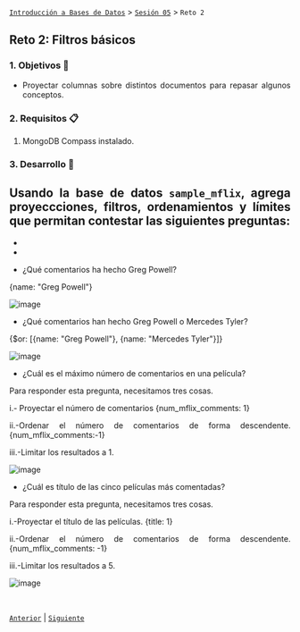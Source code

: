 [`Introducción a Bases de Datos`](../../README.md) > [`Sesión 05`](../Readme.md) > `Reto 2`
	
## Reto 2: Filtros básicos

<div style="text-align: justify;">

### 1. Objetivos :dart:

- Proyectar columnas sobre distintos documentos para repasar algunos conceptos.

### 2. Requisitos :clipboard:

1. MongoDB Compass instalado.

### 3. Desarrollo :rocket:

Usando la base de datos `sample_mflix`, agrega proyeccciones, filtros, ordenamientos y límites que permitan contestar las siguientes preguntas:
-
-
-

- ¿Qué comentarios ha hecho Greg Powell?


{name: "Greg Powell"}

![image](https://user-images.githubusercontent.com/104279978/194728062-64f0bda8-9372-4254-bc6e-92243ad8a46e.png)




- ¿Qué comentarios han hecho Greg Powell o Mercedes Tyler?



{$or: [{name: "Greg Powell"}, {name: "Mercedes Tyler"}]}


![image](https://user-images.githubusercontent.com/104279978/194728071-4d6649d9-f155-4aed-8262-12e0fa5f9ee0.png)




- ¿Cuál es el máximo número de comentarios en una película?



Para responder esta pregunta, necesitamos tres cosas.

i.- Proyectar el número de comentarios
{num_mflix_comments: 1}	

ii.-Ordenar el número de comentarios de forma descendente.
{num_mflix_comments:-1}

iii.-Limitar los resultados a 1.




![image](https://user-images.githubusercontent.com/104279978/194728098-5be7abc0-a364-458e-ad52-55327302e01f.png)


- ¿Cuál es título de las cinco películas más comentadas?

Para responder esta pregunta, necesitamos tres cosas.

i.-Proyectar el título de las películas.
{title: 1}	

ii.-Ordenar el número de comentarios de forma descendente.
{num_mflix_comments: -1}

iii.-Limitar los resultados a 5.

![image](https://user-images.githubusercontent.com/104279978/194728118-8055eec9-f67e-425b-80fe-d55286ed5124.png)





<br/>

[`Anterior`](../Ejemplo-02/Readme.md) | [`Siguiente`](../Readme.md)

</div>
